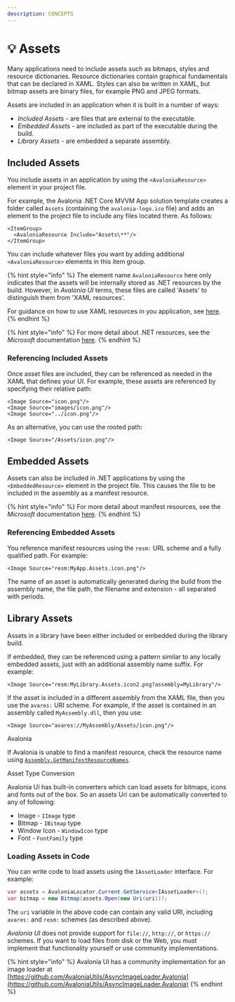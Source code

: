 ```yaml
---
description: CONCEPTS
---
```


# 💡 Assets

Many applications need to include assets such as bitmaps, styles and resource dictionaries. Resource dictionaries contain graphical fundamentals that can be declared in XAML. Styles can also be written in XAML, but bitmap assets are binary files, for example PNG and JPEG formats.

Assets are included in an application when it is built in a number of ways:

* _Included Assets -_ are files that are external to the executable.
* _Embedded Assets -_ are included as part of the executable during the build.
* _Library Assets -_ are embedded a separate assembly.

## Included Assets

<!--<figure><img src="../.gitbook/assets/image (8).png" alt=""><figcaption></figcaption></figure>-->

You include assets in an application by using the `<AvaloniaResource>` element in your project file.&#x20;

For example, the Avalonia .NET Core MVVM App solution template creates a folder called `Assets` (containing the `avalonia-logo.ico` file) and adds an element to the project file to include any files located there. As follows:

```markup
<ItemGroup>
  <AvaloniaResource Include="Assets\**"/>
</ItemGroup>
```

You can include whatever files you want by adding additional `<AvaloniaResource>` elements in this item group.

{% hint style="info" %}
The element name `AvaloniaResource` here only indicates that the assets will be internally stored as .NET resources by the build. However, in _Avalonia UI_ terms, these files are called 'Assets' to distinguish them from 'XAML resources'.

For guidance on how to use XAML resources in you application, see [here](../guides/styles-and-resources/resources.md).
{% endhint %}

{% hint style="info" %}
For more detail about .NET resources, see the _Microsoft_ documentation [here](https://docs.microsoft.com/en-us/visualstudio/ide/managing-application-resources-dotnet).&#x20;
{% endhint %}

### Referencing Included Assets <a href="#referencing-assets" id="referencing-assets"></a>

Once asset files are included, they can be referenced as needed in the XAML that defines your UI. For example, these assets are referenced by specifying their relative path:

```markup
<Image Source="icon.png"/>
<Image Source="images/icon.png"/>
<Image Source="../icon.png"/>
```

As an alternative, you can use the rooted path:

```markup
<Image Source="/Assets/icon.png"/>
```

## Embedded Assets

<!--<figure><img src="../.gitbook/assets/image (1).png" alt=""><figcaption></figcaption></figure>-->

Assets can also be included in .NET applications by using the `<EmbeddedResource>` element in the project file. This causes the file to be included in the assembly as a manifest resource.

{% hint style="info" %}
For more detail about manifest resources, see the _Microsoft_ documentation [here](https://docs.microsoft.com/en-us/dotnet/api/system.reflection.assembly.getmanifestresourcenames).
{% endhint %}

### Referencing Embedded Assets <a href="#referencing-assets" id="referencing-assets"></a>

You reference manifest resources using the `resm:` URL scheme and a fully qualified path. For example:

```markup
<Image Source="resm:MyApp.Assets.icon.png"/>
```

The name of an asset is automatically generated during the build from the assembly name, the file path, the filename and extension - all separated with periods.

## Library Assets

<!--<figure><img src="../.gitbook/assets/image.png" alt=""><figcaption></figcaption></figure>-->

Assets in a library have been either included or embedded during the library build.&#x20;

If embedded, they can be referenced using a pattern similar to any locally embedded assets, just with an additional assembly name suffix. For example:

```markup
<Image Source="resm:MyLibrary.Assets.icon2.png?assembly=MyLibrary"/>
```

If the asset is included in a different assembly from the XAML file, then you use the `avares:` URI scheme. For example, if the asset is contained in an assembly called `MyAssembly.dll`, then you use:

```markup
<Image Source="avares://MyAssembly/Assets/icon.png"/>
```

Avalonia

&#x20;If Avalonia is unable to find a manifest resource, check the resource name using [`Assembly.GetManifestResourceNames`](https://docs.microsoft.com/en-us/dotnet/api/system.reflection.assembly.getmanifestresourcenames).



Asset Type Conversion

Avalonia UI has built-in converters which can load assets for bitmaps, icons and fonts out of the box. So an assets Uri can be automatically converted to any of following:

* Image - `IImage` type
* Bitmap - `IBitmap` type
* Window Icon - `WindowIcon` type
* Font - `FontFamily` type

### Loading Assets in Code <a href="#loading-assets-from-code" id="loading-assets-from-code"></a>

You can write code to load assets using the `IAssetLoader` interface. For example:

```csharp
var assets = AvaloniaLocator.Current.GetService<IAssetLoader>();
var bitmap = new Bitmap(assets.Open(new Uri(uri)));
```

The `uri` variable in the above code can contain any valid URI, including `avares:` and `resm:` schemes (as described above).&#x20;

_Avalonia UI_ does not provide support for `file://`, `http://`, or `https://` schemes. If you want to load files from disk or the Web, you must implement that functionality yourself or use community implementations.

{% hint style="info" %}
Avalonia UI has a community implementation for an image loader at [https://github.com/AvaloniaUtils/AsyncImageLoader.Avalonia](https://github.com/AvaloniaUtils/AsyncImageLoader.Avalonia)
{% endhint %}
